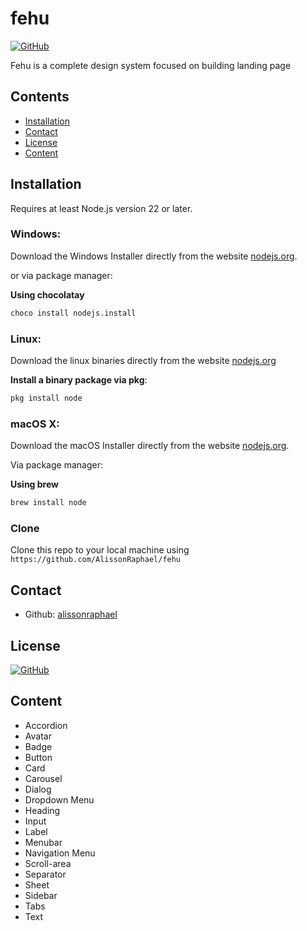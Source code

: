 # fehu
[![GitHub](https://img.shields.io/github/license/AlissonRaphael/fehu)](https://github.com/AlissonRaphael/fehu/blob/main/LICENSE)


Fehu is a complete design system focused on building landing page

## Contents
- [Installation](#installation)
- [Contact](#contact)
- [License](#license)
- [Content](#content)

## Installation
Requires at least Node.js version 22 or later.

### Windows:

Download the Windows Installer directly from the website [nodejs.org](https://nodejs.org/en/download/).

or via package manager:

__Using chocolatay__
```sh
choco install nodejs.install
```

### Linux:

Download the linux binaries directly from the website [nodejs.org](https://nodejs.org/en/download/)

__Install a binary package via pkg__:
```sh
pkg install node
```

### macOS X:

Download the macOS Installer directly from the website [nodejs.org](https://nodejs.org/en/download/).

Via package manager:

__Using brew__
```sh
brew install node
```


### Clone

Clone this repo to your local machine using `https://github.com/AlissonRaphael/fehu`

## Contact
- Github: [alissonraphael](https://gist.github.com/AlissonRaphael)

## License
[![GitHub](https://img.shields.io/github/license/AlissonRaphael/fehu)](https://github.com/AlissonRaphael/fehu/blob/main/LICENSE)

## Content
- Accordion
- Avatar
- Badge
- Button
- Card
- Carousel
- Dialog
- Dropdown Menu
- Heading
- Input
- Label
- Menubar
- Navigation Menu
- Scroll-area
- Separator
- Sheet
- Sidebar
- Tabs
- Text
